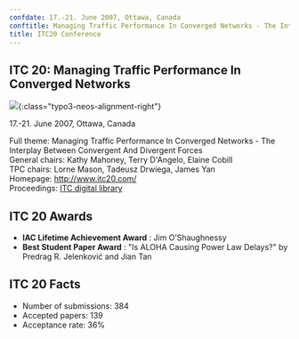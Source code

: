 ```yaml
---
confdate: 17.-21. June 2007, Ottawa, Canada
conftitle: Managing Traffic Performance In Converged Networks - The Interplay Between Convergent And Divergent Forces
title: ITC20 Conference
---
```


## ITC 20: Managing Traffic Performance In Converged Networks

![]({{site.baseurl}}/assets/Persistent/itc18-27-small.png){:class="typo3-neos-alignment-right"}

17.-21. June 2007, Ottawa, Canada

Full theme: Managing Traffic Performance In Converged Networks - The Interplay Between Convergent And Divergent Forces<br/>
General chairs: Kathy Mahoney, Terry D'Angelo, Elaine Cobill<br/>
TPC chairs: Lorne Mason, Tadeusz Drwiega, James Yan<br/>
Homepage: <http://www.itc20.com/><br/>
Proceedings: [ITC digital library](/itc-library/itc20.html)

## ITC 20 Awards

  *  **IAC Lifetime Achievement Award** : Jim O’Shaughnessy
  *  **Best Student Paper Award** : "Is ALOHA Causing Power Law Delays?" by Predrag R. Jelenković and Jian Tan



## ITC 20 Facts


  * Number of submissions: 384
  * Accepted papers: 139
  * Acceptance rate: 36%

